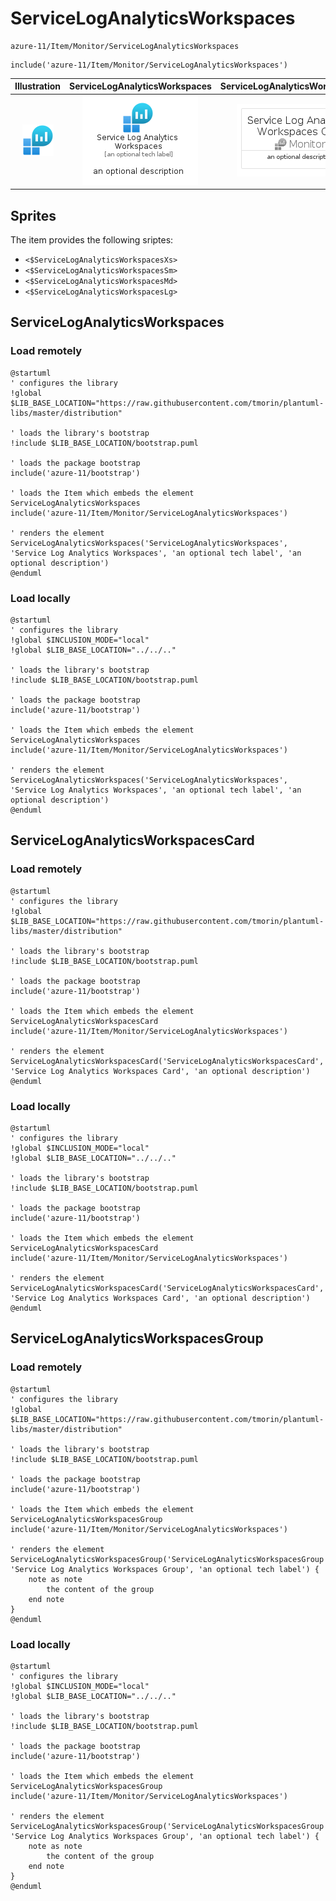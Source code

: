 # ServiceLogAnalyticsWorkspaces


```text
azure-11/Item/Monitor/ServiceLogAnalyticsWorkspaces
```

```text
include('azure-11/Item/Monitor/ServiceLogAnalyticsWorkspaces')
```



| Illustration | ServiceLogAnalyticsWorkspaces | ServiceLogAnalyticsWorkspacesCard | ServiceLogAnalyticsWorkspacesGroup |
| :---: | :---: | :---: | :---: |
| ![illustration for Illustration](../../../azure-11/Item/Monitor/ServiceLogAnalyticsWorkspaces.png) | ![illustration for ServiceLogAnalyticsWorkspaces](../../../azure-11/Item/Monitor/ServiceLogAnalyticsWorkspaces.Local.png) | ![illustration for ServiceLogAnalyticsWorkspacesCard](../../../azure-11/Item/Monitor/ServiceLogAnalyticsWorkspacesCard.Local.png) | ![illustration for ServiceLogAnalyticsWorkspacesGroup](../../../azure-11/Item/Monitor/ServiceLogAnalyticsWorkspacesGroup.Local.png) |



## Sprites
The item provides the following sriptes:

- `<$ServiceLogAnalyticsWorkspacesXs>`
- `<$ServiceLogAnalyticsWorkspacesSm>`
- `<$ServiceLogAnalyticsWorkspacesMd>`
- `<$ServiceLogAnalyticsWorkspacesLg>`





## ServiceLogAnalyticsWorkspaces

### Load remotely
```plantuml
@startuml
' configures the library
!global $LIB_BASE_LOCATION="https://raw.githubusercontent.com/tmorin/plantuml-libs/master/distribution"

' loads the library's bootstrap
!include $LIB_BASE_LOCATION/bootstrap.puml

' loads the package bootstrap
include('azure-11/bootstrap')

' loads the Item which embeds the element ServiceLogAnalyticsWorkspaces
include('azure-11/Item/Monitor/ServiceLogAnalyticsWorkspaces')

' renders the element
ServiceLogAnalyticsWorkspaces('ServiceLogAnalyticsWorkspaces', 'Service Log Analytics Workspaces', 'an optional tech label', 'an optional description')
@enduml
```

### Load locally
```plantuml
@startuml
' configures the library
!global $INCLUSION_MODE="local"
!global $LIB_BASE_LOCATION="../../.."

' loads the library's bootstrap
!include $LIB_BASE_LOCATION/bootstrap.puml

' loads the package bootstrap
include('azure-11/bootstrap')

' loads the Item which embeds the element ServiceLogAnalyticsWorkspaces
include('azure-11/Item/Monitor/ServiceLogAnalyticsWorkspaces')

' renders the element
ServiceLogAnalyticsWorkspaces('ServiceLogAnalyticsWorkspaces', 'Service Log Analytics Workspaces', 'an optional tech label', 'an optional description')
@enduml
```

## ServiceLogAnalyticsWorkspacesCard

### Load remotely
```plantuml
@startuml
' configures the library
!global $LIB_BASE_LOCATION="https://raw.githubusercontent.com/tmorin/plantuml-libs/master/distribution"

' loads the library's bootstrap
!include $LIB_BASE_LOCATION/bootstrap.puml

' loads the package bootstrap
include('azure-11/bootstrap')

' loads the Item which embeds the element ServiceLogAnalyticsWorkspacesCard
include('azure-11/Item/Monitor/ServiceLogAnalyticsWorkspaces')

' renders the element
ServiceLogAnalyticsWorkspacesCard('ServiceLogAnalyticsWorkspacesCard', 'Service Log Analytics Workspaces Card', 'an optional description')
@enduml
```

### Load locally
```plantuml
@startuml
' configures the library
!global $INCLUSION_MODE="local"
!global $LIB_BASE_LOCATION="../../.."

' loads the library's bootstrap
!include $LIB_BASE_LOCATION/bootstrap.puml

' loads the package bootstrap
include('azure-11/bootstrap')

' loads the Item which embeds the element ServiceLogAnalyticsWorkspacesCard
include('azure-11/Item/Monitor/ServiceLogAnalyticsWorkspaces')

' renders the element
ServiceLogAnalyticsWorkspacesCard('ServiceLogAnalyticsWorkspacesCard', 'Service Log Analytics Workspaces Card', 'an optional description')
@enduml
```

## ServiceLogAnalyticsWorkspacesGroup

### Load remotely
```plantuml
@startuml
' configures the library
!global $LIB_BASE_LOCATION="https://raw.githubusercontent.com/tmorin/plantuml-libs/master/distribution"

' loads the library's bootstrap
!include $LIB_BASE_LOCATION/bootstrap.puml

' loads the package bootstrap
include('azure-11/bootstrap')

' loads the Item which embeds the element ServiceLogAnalyticsWorkspacesGroup
include('azure-11/Item/Monitor/ServiceLogAnalyticsWorkspaces')

' renders the element
ServiceLogAnalyticsWorkspacesGroup('ServiceLogAnalyticsWorkspacesGroup', 'Service Log Analytics Workspaces Group', 'an optional tech label') {
    note as note
        the content of the group
    end note
}
@enduml
```

### Load locally
```plantuml
@startuml
' configures the library
!global $INCLUSION_MODE="local"
!global $LIB_BASE_LOCATION="../../.."

' loads the library's bootstrap
!include $LIB_BASE_LOCATION/bootstrap.puml

' loads the package bootstrap
include('azure-11/bootstrap')

' loads the Item which embeds the element ServiceLogAnalyticsWorkspacesGroup
include('azure-11/Item/Monitor/ServiceLogAnalyticsWorkspaces')

' renders the element
ServiceLogAnalyticsWorkspacesGroup('ServiceLogAnalyticsWorkspacesGroup', 'Service Log Analytics Workspaces Group', 'an optional tech label') {
    note as note
        the content of the group
    end note
}
@enduml
```

